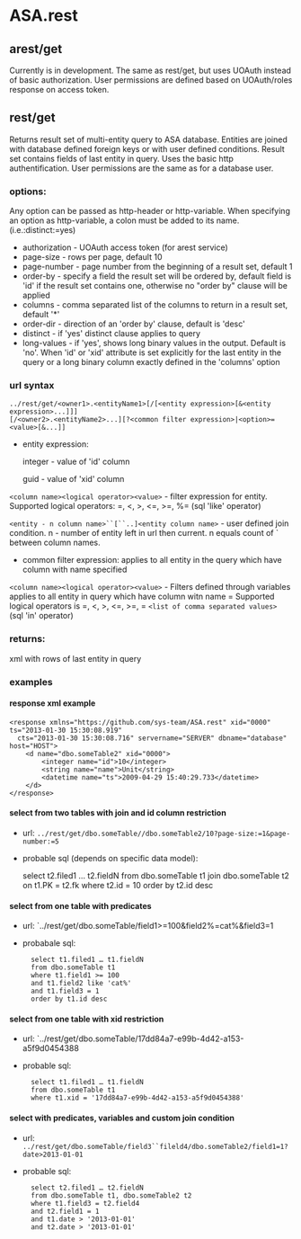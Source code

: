 ASA.rest
===========

arest/get
------------

Currently is in development.
The same as rest/get, but uses UOAuth instead of basic authorization.
User permissions are defined based on UOAuth/roles response on access token.

rest/get
------------

Returns result set of multi-entity query to ASA database.
Entities are joined with database defined foreign keys or with user defined conditions.
Result set contains fields of last entity in query.
Uses the basic http authentification. User permissions are the same as for a database user.

### options:

Any option can be passed as http-header or http-variable. 
When specifying an option as http-variable, a colon must be added to its name. (i.e.:distinct:=yes)

* authorization - UOAuth access token (for arest service)
* page-size -  rows per page, default 10
* page-number - page number from the beginning of a result set, default 1
* order-by - specify a field the result set will be ordered by, default field is 'id' if the result set contains one, otherwise no "order by" clause will be applied
* columns - comma separated list of the columns to return in a result set, default '*'
* order-dir - direction of an 'order by' clause, default is 'desc'
* distinct - if 'yes' distinct clause applies to query 
* long-values - if 'yes', shows long binary values in the output. Default is 'no'. When 'id' or 'xid' attribute is set explicitly for the last entity in the query or a long binary column exactly defined in the 'columns' option


### url syntax

    ../rest/get/<owner1>.<entityName1>[/[<entity expression>[&<entity expression>...]]]
    [/<owner2>.<entityName2>...][?<common filter expression>|<option>=<value>[&...]]
    
* entity expression:

  integer - value of 'id' column
  
  guid - value of 'xid' column
  
`<column name><logical operator><value>` - filter expression for entity. Supported logical operators: =, <, >, <=, >=, %= (sql 'like' operator) 
        
        
`<entity - n column name>``[``..]<entity column name>` - user defined join condition. n - number of entity left in url then current.
  n equals count of ` between column names.
  
* common filter expression: applies to all entity in the query which have column with name specified
  
`<column name><logical operator><value>` - Filters defined through variables applies to all entity in query which have column witn name = <column name>
  Supported logical operators is =, <, >, <=, >=, = `<list of comma separated values>` (sql 'in' operator)


### returns:

xml with rows of last entity in query

### examples

#### response xml example

    <response xmlns="https://github.com/sys-team/ASA.rest" xid="0000" ts="2013-01-30 15:30:08.919"
      cts="2013-01-30 15:30:08.716" servername="SERVER" dbname="database" host="HOST">
        <d name="dbo.someTable2" xid="0000">
            <integer name="id">10</integer>
            <string name="name">Unit</string>
            <datetime name="ts">2009-04-29 15:40:29.733</datetime>
        </d>
    </response>

#### select from two tables with join and id column restriction 

* url: `../rest/get/dbo.someTable//dbo.someTable2/10?page-size:=1&page-number:=5`

* probable sql (depends on specific data model): 

	select t2.filed1 … t2.fieldN
	from dbo.someTable t1 join dbo.someTable t2 on t1.PK = t2.fk
	where t2.id = 10
	order by t2.id desc
	 
#### select from one table with predicates

* url: `../rest/get/dbo.someTable/field1>=100&field2%=cat%&field3=1
* probabale sql:

        select t1.filed1 … t1.fieldN
        from dbo.someTable t1
        where t1.field1 >= 100
        and t1.field2 like 'cat%'
        and t1.field3 = 1
        order by t1.id desc
 
#### select from one table with xid restriction

* url: `../rest/get/dbo.someTable/17dd84a7-e99b-4d42-a153-a5f9d0454388

* probable sql:

        select t1.filed1 … t1.fieldN
        from dbo.someTable t1
        where t1.xid = '17dd84a7-e99b-4d42-a153-a5f9d0454388'

#### select with predicates, variables and custom join condition

* url: `../rest/get/dbo.someTable/field3``fileld4/dbo.someTable2/field1=1?date>2013-01-01`

* probable sql:

        select t2.filed1 … t2.fieldN
        from dbo.someTable t1, dbo.someTable2 t2
        where t1.field3 = t2.field4
        and t2.field1 = 1
        and t1.date > '2013-01-01'
        and t2.date > '2013-01-01'








    






